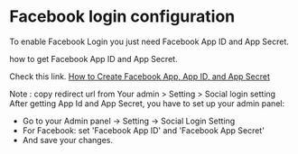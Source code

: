 # Facebook login configuration
To enable Facebook Login you just need Facebook App ID and App Secret.

how to get Facebook App ID and App Secret. 

Check this link. [How to Create Facebook App, App ID, and App Secret](https://www.codexworld.com/create-facebook-app-id-app-secret/)

Note : copy redirect url from Your admin > Setting > Social login setting 
After getting App Id and App Secret, you have to set up your admin panel:

- Go to your Admin panel -> Setting -> Social Login Setting
- For Facebook: set 'Facebook App ID' and 'Facebook App Secret'
- And save your changes.
